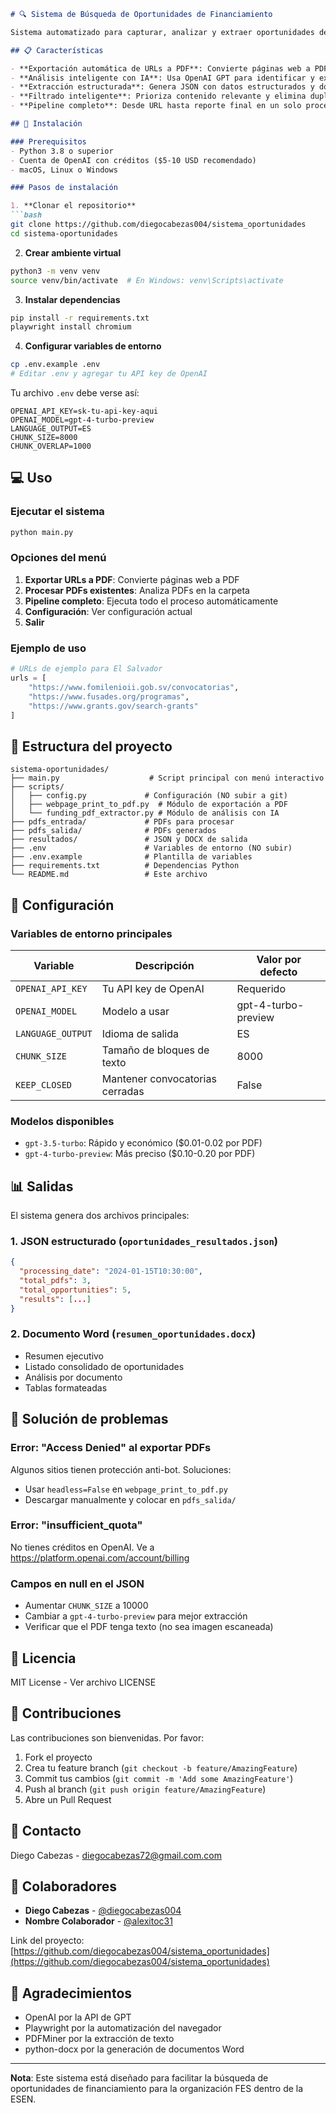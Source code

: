 ```markdown
# 🔍 Sistema de Búsqueda de Oportunidades de Financiamiento

Sistema automatizado para capturar, analizar y extraer oportunidades de financiamiento (convocatorias, grants, becas, RFPs) desde páginas web utilizando IA.

## 📋 Características

- **Exportación automática de URLs a PDF**: Convierte páginas web a PDF preservando formato
- **Análisis inteligente con IA**: Usa OpenAI GPT para identificar y extraer oportunidades
- **Extracción estructurada**: Genera JSON con datos estructurados y documento Word formateado
- **Filtrado inteligente**: Prioriza contenido relevante y elimina duplicados
- **Pipeline completo**: Desde URL hasta reporte final en un solo proceso

## 🚀 Instalación

### Prerequisitos
- Python 3.8 o superior
- Cuenta de OpenAI con créditos ($5-10 USD recomendado)
- macOS, Linux o Windows

### Pasos de instalación

1. **Clonar el repositorio**
```bash
git clone https://github.com/diegocabezas004/sistema_oportunidades
cd sistema-oportunidades
```

2. **Crear ambiente virtual**
```bash
python3 -m venv venv
source venv/bin/activate  # En Windows: venv\Scripts\activate
```

3. **Instalar dependencias**
```bash
pip install -r requirements.txt
playwright install chromium
```

4. **Configurar variables de entorno**
```bash
cp .env.example .env
# Editar .env y agregar tu API key de OpenAI
```

Tu archivo `.env` debe verse así:
```env
OPENAI_API_KEY=sk-tu-api-key-aqui
OPENAI_MODEL=gpt-4-turbo-preview
LANGUAGE_OUTPUT=ES
CHUNK_SIZE=8000
CHUNK_OVERLAP=1000
```

## 💻 Uso

### Ejecutar el sistema
```bash
python main.py
```

### Opciones del menú

1. **Exportar URLs a PDF**: Convierte páginas web a PDF
2. **Procesar PDFs existentes**: Analiza PDFs en la carpeta
3. **Pipeline completo**: Ejecuta todo el proceso automáticamente
4. **Configuración**: Ver configuración actual
5. **Salir**

### Ejemplo de uso

```python
# URLs de ejemplo para El Salvador
urls = [
    "https://www.fomilenioii.gob.sv/convocatorias",
    "https://www.fusades.org/programas",
    "https://www.grants.gov/search-grants"
]
```

## 📁 Estructura del proyecto

```
sistema-oportunidades/
├── main.py                    # Script principal con menú interactivo
├── scripts/
│   ├── config.py             # Configuración (NO subir a git)
│   ├── webpage_print_to_pdf.py  # Módulo de exportación a PDF
│   └── funding_pdf_extractor.py # Módulo de análisis con IA
├── pdfs_entrada/             # PDFs para procesar
├── pdfs_salida/              # PDFs generados
├── resultados/               # JSON y DOCX de salida
├── .env                      # Variables de entorno (NO subir)
├── .env.example              # Plantilla de variables
├── requirements.txt          # Dependencias Python
└── README.md                 # Este archivo
```

## 🔧 Configuración

### Variables de entorno principales

| Variable | Descripción | Valor por defecto |
|----------|-------------|-------------------|
| `OPENAI_API_KEY` | Tu API key de OpenAI | Requerido |
| `OPENAI_MODEL` | Modelo a usar | gpt-4-turbo-preview |
| `LANGUAGE_OUTPUT` | Idioma de salida | ES |
| `CHUNK_SIZE` | Tamaño de bloques de texto | 8000 |
| `KEEP_CLOSED` | Mantener convocatorias cerradas | False |

### Modelos disponibles
- `gpt-3.5-turbo`: Rápido y económico ($0.01-0.02 por PDF)
- `gpt-4-turbo-preview`: Más preciso ($0.10-0.20 por PDF)

## 📊 Salidas

El sistema genera dos archivos principales:

### 1. JSON estructurado (`oportunidades_resultados.json`)
```json
{
  "processing_date": "2024-01-15T10:30:00",
  "total_pdfs": 3,
  "total_opportunities": 5,
  "results": [...]
}
```

### 2. Documento Word (`resumen_oportunidades.docx`)
- Resumen ejecutivo
- Listado consolidado de oportunidades
- Análisis por documento
- Tablas formateadas

## 🐛 Solución de problemas

### Error: "Access Denied" al exportar PDFs
Algunos sitios tienen protección anti-bot. Soluciones:
- Usar `headless=False` en `webpage_print_to_pdf.py`
- Descargar manualmente y colocar en `pdfs_salida/`

### Error: "insufficient_quota"
No tienes créditos en OpenAI. Ve a https://platform.openai.com/account/billing

### Campos en null en el JSON
- Aumentar `CHUNK_SIZE` a 10000
- Cambiar a `gpt-4-turbo-preview` para mejor extracción
- Verificar que el PDF tenga texto (no sea imagen escaneada)

## 📝 Licencia

MIT License - Ver archivo LICENSE

## 🤝 Contribuciones

Las contribuciones son bienvenidas. Por favor:
1. Fork el proyecto
2. Crea tu feature branch (`git checkout -b feature/AmazingFeature`)
3. Commit tus cambios (`git commit -m 'Add some AmazingFeature'`)
4. Push al branch (`git push origin feature/AmazingFeature`)
5. Abre un Pull Request

## 📧 Contacto

Diego Cabezas - diegocabezas72@gmail.com.com

## 👥 Colaboradores

- **Diego Cabezas** - [@diegocabezas004](https://github.com/diegocabezas004)
- **Nombre Colaborador** - [@alexitoc31](https://github.com/alexitoc31)

Link del proyecto: [https://github.com/diegocabezas004/sistema_oportunidades](https://github.com/diegocabezas004/sistema_oportunidades)

## 🙏 Agradecimientos

- OpenAI por la API de GPT
- Playwright por la automatización del navegador
- PDFMiner por la extracción de texto
- python-docx por la generación de documentos Word

---

**Nota**: Este sistema está diseñado para facilitar la búsqueda de oportunidades de financiamiento para la organización FES dentro de la ESEN.
```